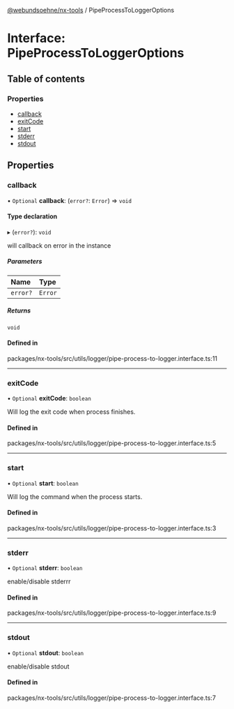 [@webundsoehne/nx-tools](../README.md) / PipeProcessToLoggerOptions

# Interface: PipeProcessToLoggerOptions

## Table of contents

### Properties

- [callback](PipeProcessToLoggerOptions.md#callback)
- [exitCode](PipeProcessToLoggerOptions.md#exitcode)
- [start](PipeProcessToLoggerOptions.md#start)
- [stderr](PipeProcessToLoggerOptions.md#stderr)
- [stdout](PipeProcessToLoggerOptions.md#stdout)

## Properties

### callback

• `Optional` **callback**: (`error?`: `Error`) => `void`

#### Type declaration

▸ (`error?`): `void`

will callback on error in the instance

##### Parameters

| Name | Type |
| :------ | :------ |
| `error?` | `Error` |

##### Returns

`void`

#### Defined in

packages/nx-tools/src/utils/logger/pipe-process-to-logger.interface.ts:11

___

### exitCode

• `Optional` **exitCode**: `boolean`

Will log the exit code when process finishes.

#### Defined in

packages/nx-tools/src/utils/logger/pipe-process-to-logger.interface.ts:5

___

### start

• `Optional` **start**: `boolean`

Will log the command when the process starts.

#### Defined in

packages/nx-tools/src/utils/logger/pipe-process-to-logger.interface.ts:3

___

### stderr

• `Optional` **stderr**: `boolean`

enable/disable stderrr

#### Defined in

packages/nx-tools/src/utils/logger/pipe-process-to-logger.interface.ts:9

___

### stdout

• `Optional` **stdout**: `boolean`

enable/disable stdout

#### Defined in

packages/nx-tools/src/utils/logger/pipe-process-to-logger.interface.ts:7
